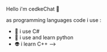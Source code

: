 Hello i'm cedkeChat 👋

as programming languages code i use :

- 👻 i use C#
- 👾 i use and learn python
- 👽 i learn C++
--> 
